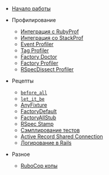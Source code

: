 <!-- markdownlint-disable -->

* [Начало работы](/getting_started.md)

* Профилирование
  * [Интеграция с RubyProf](/profilers/ruby_prof.md)
  * [Интеграция со StackProf](/profilers/stack_prof.md)
  * [Event Profiler](/profilers/event_prof.md)
  * [Tag Profiler](/profilers/tag_prof.md)
  * [Factory Doctor](/profilers/factory_doctor.md)
  * [Factory Profiler](/profilers/factory_prof.md)
  * [RSpecDissect Profiler](/profilers/rspec_dissect.md)

* Рецепты
  * [`before_all`](/recipes/before_all.md)
  * [`let_it_be`](/recipes/let_it_be.md)
  * [AnyFixture](/recipes/any_fixture.md)
  * [FactoryDefault](/recipes/factory_default.md)
  * [FactoryAllStub](/recipes/factory_all_stub.md)
  * [RSpec Stamp](/recipes/rspec_stamp.md)
  * [Сэмплирование тестов](/recipes/tests_sampling.md)
  * [Active Record Shared Connection](/recipes/active_record_shared_connection.md)
  * [Логирование в Rails](/recipes/logging.md)

* Разное
  * [RuboCop копы](/misc/rubocop.md)
